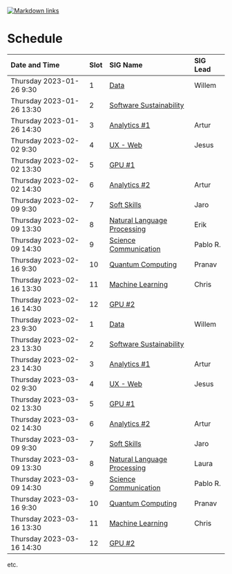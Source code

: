 [![Markdown links](https://github.com/nlesc-sigs/current/actions/workflows/link-checker.yml/badge.svg)](https://github.com/nlesc-sigs/current/actions/workflows/link-checker.yml)

# Schedule

| Date and Time             | Slot | SIG Name                                                      | SIG Lead |
| :--                       | :--  | :--                                                           | :--      |
| Thursday 2023-01-26 9:30  | 1    | [Data](granted/data.md)                                       | Willem   |
| Thursday 2023-01-26 13:30 | 2    | [Software Sustainability](granted/software-sustainability.md) |          |
| Thursday 2023-01-26 14:30 | 3    | [Analytics #1](granted/analytics.md)                          | Artur    |
| Thursday 2023-02-02 9:30  | 4    | [UX - Web](granted/ux.md)                                     | Jesus    |
| Thursday 2023-02-02 13:30 | 5    | [GPU #1](granted/gpu.md)                                      |          |
| Thursday 2023-02-02 14:30 | 6    | [Analytics #2](granted/analytics.md)                          | Artur    |
| Thursday 2023-02-09 9:30  | 7    | [Soft Skills](granted/soft-skills.md)                         | Jaro     |
| Thursday 2023-02-09 13:30 | 8    | [Natural Language Processing](granted/nlp.md)                 | Erik     |
| Thursday 2023-02-09 14:30 | 9    | [Science Communication](granted/scicomm.md)                   | Pablo R. |
| Thursday 2023-02-16 9:30  | 10   | [Quantum Computing](granted/qc.md)                            | Pranav   |
| Thursday 2023-02-16 13:30 | 11   | [Machine Learning](granted/machine-learning.md)               | Chris    |
| Thursday 2023-02-16 14:30 | 12   | [GPU #2](granted/gpu.md)                                      |          |
| Thursday 2023-02-23 9:30  | 1    | [Data](granted/data.md)                                       | Willem   |
| Thursday 2023-02-23 13:30 | 2    | [Software Sustainability](granted/software-sustainability.md) |          |
| Thursday 2023-02-23 14:30 | 3    | [Analytics #1](granted/analytics.md)                          | Artur    |
| Thursday 2023-03-02 9:30  | 4    | [UX - Web](granted/ux.md)                                     | Jesus    |
| Thursday 2023-03-02 13:30 | 5    | [GPU #1](granted/gpu.md)                                      |          |
| Thursday 2023-03-02 14:30 | 6    | [Analytics #2](granted/analytics.md)                          | Artur    |
| Thursday 2023-03-09 9:30  | 7    | [Soft Skills](granted/soft-skills.md)                         | Jaro     |
| Thursday 2023-03-09 13:30 | 8    | [Natural Language Processing](granted/nlp.md)                 | Laura    |
| Thursday 2023-03-09 14:30 | 9    | [Science Communication](granted/scicomm.md)                   | Pablo R. |
| Thursday 2023-03-16 9:30  | 10   | [Quantum Computing](granted/qc.md)                            | Pranav   |
| Thursday 2023-03-16 13:30 | 11   | [Machine Learning](granted/machine-learning.md)               | Chris    |
| Thursday 2023-03-16 14:30 | 12   | [GPU #2](granted/gpu.md)                                      |          |

etc.
